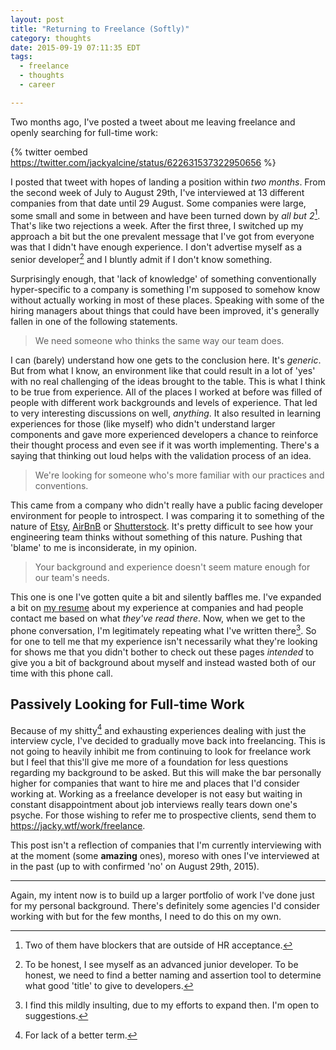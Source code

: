 ```yaml
---
layout: post
title: "Returning to Freelance (Softly)"
category: thoughts
date: 2015-09-19 07:11:35 EDT
tags:
  - freelance
  - thoughts
  - career

---
```


Two months ago, I've posted a tweet about me leaving freelance and openly
searching for full-time work:

{% twitter oembed https://twitter.com/jackyalcine/status/622631537322950656 %}

I posted that tweet with hopes of landing a position within _two months_. From the
second week of July to August 29th, I've interviewed at 13 different
companies from that date until 29 August. Some companies were large, some
small and some in between and have been turned down by _all but 2_[^1]. That's
like two rejections a week. After the first three, I switched up
my approach a bit but the one prevalent message that I've got from everyone
was that I didn't have enough experience. I don't advertise myself as a
senior developer[^2] and I bluntly admit if I don't know something.

Surprisingly enough, that 'lack of knowledge' of something conventionally
hyper-specific to a company is something I'm supposed to somehow know without
actually working in most of these places. Speaking with some of the hiring
managers about things that could have been improved, it's generally fallen in one
of the following statements.

> We need someone who thinks the same way our team does.

I can (barely) understand how one gets to the conclusion here. It's _generic_.
But from what I know, an environment like that could result in a lot of
'yes' with no real challenging of the ideas brought to the table. This is what
I think to be true from experience. All of the places I worked at before was
filled of people with different work backgrounds and levels of experience. That
led to very interesting discussions on well, _anything_. It also resulted in
learning experiences for those (like myself) who didn't understand larger
components and gave more experienced developers a chance to reinforce their
thought process and even see if it was worth implementing. There's a saying
that thinking out loud helps with the validation process of an idea.

> We're looking for someone who's more familiar with our practices and conventions.

This came from a company who didn't really have a public facing developer
environment for people to introspect. I was comparing it to something of the
nature of [Etsy][1], [AirBnB][2] or [Shutterstock][3]. It's pretty difficult to
see how your engineering team thinks without something of this nature. Pushing
that 'blame' to me is inconsiderate, in my opinion.

> Your background and experience doesn't seem mature enough for our team's needs.

This one is one I've gotten quite a bit and silently baffles me. I've expanded a
bit on [my resume][4] about my experience at companies and had people contact me
based on what _they've read there_. Now, when we get to the phone conversation,
I'm legitimately repeating what I've written there[^3]. So for one to tell me
that my experience isn't necessarily what they're looking for shows me that you
didn't bother to check out these pages _intended_ to give you a bit of
background about myself and instead wasted both of our time with this phone
call.

## Passively Looking for Full-time Work

Because of my shitty[^4] and exhausting experiences dealing with just the
interview cycle, I've decided to gradually move back into freelancing. This is
not going to heavily inhibit me from continuing to look for freelance work but I
feel that this'll give me more of a foundation for less questions regarding my
background to be asked. But this will make the bar personally higher for
companies that want to hire me and places that I'd consider working at. Working
as a freelance developer is not easy but waiting in constant disappointment
about job interviews really tears down one's psyche. For those wishing to refer
me to prospective clients, send them to <https://jacky.wtf/work/freelance>.

This post isn't a reflection of companies that I'm currently interviewing with
at the moment (some **amazing** ones), moreso with ones I've interviewed at in the
past (up to with confirmed 'no' on August 29th, 2015).

---

Again, my intent now is to build up a larger portfolio of work I've done just
for my personal background. There's definitely some agencies I'd consider
working with but for the few months, I need to do this on my own.

[1]: https://codeascraft.com/
[2]: http://nerds.airbnb.com/
[3]: http://bits.shutterstock.com/
[4]: http://jacky.wtf/work/resume/
[^1]: Two of them have blockers that are outside of HR acceptance.
[^2]: To be honest, I see myself as an advanced junior developer. To be honest, we need to find a better naming and assertion tool to determine what good 'title' to give to developers.
[^3]: I find this mildly insulting, due to my efforts to expand then. I'm open to suggestions.
[^4]: For lack of a better term.
